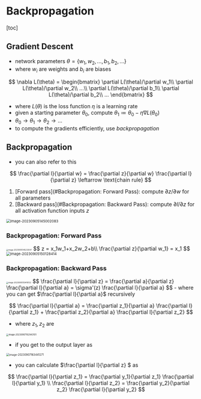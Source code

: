 # Backpropagation

[toc]

## Gradient Descent

-  network parameters $\theta = \{w_1, w_2,..., b_1, b_2, ...\}$
  - where $w_i$ are weights and $b_i$ are biases

$$
\nabla L(\theta) = 
\begin{bmatrix}
\partial L(\theta)/\partial w_1\\
\partial L(\theta)/\partial w_2\\
...\\
\partial L(\theta)/\partial b_1\\
\partial L(\theta)/\partial b_2\\
...
\end{bmatrix} 
$$

- where $L(\theta)$ is the loss function $\eta$ is a learning rate 
- given a starting parameter $\theta_0$, compute $\theta_1 \coloneqq \theta_0 - \eta \nabla L(\theta_0)$
- $\theta_0 → \theta_1 → \theta_2 → ...$
- to compute the gradients efficiently, use *backpropagation*

## Backpropagation

- you can also refer to this

$$
\frac{\partial l}{\partial w} = \frac{\partial z}{\partial w} \frac{\partial l}{\partial z} \leftarrow \text{chain rule}
$$

1. [Forward pass](#Backpropagation: Forward Pass): compute $\partial z /\partial w$ for all parameters
2. [Backward pass](#Backpropagation: Backward Pass): compute $\partial l /\partial z$ for all activation function inputs $z$

<img src="images/image-20230905145002083.png" alt="image-20230905145002083" style="zoom:67%;" />

### Backpropagation: Forward Pass

<img src="images/image-20230905145233047.png" alt="image-20230905145233047" style="zoom:33%;" />
$$
z = x_1w_1+x_2w_2+b\\
\frac{\partial z}{\partial w_1} = x_1 
$$
<img src="images/image-20230905150128414.png" alt="image-20230905150128414" style="zoom:67%;" />

### Backpropagation: Backward Pass

<img src="images/image-20230905150419132.png" alt="image-20230905150419132" style="zoom:33%;" />
$$
\frac{\partial l}{\partial z} = \frac{\partial a}{\partial z} \frac{\partial l}{\partial a} = \sigma'(z) \frac{\partial l}{\partial a}
$$
- where you can get $\frac{\partial l}{\partial a}$ recursively

$$
\frac{\partial l}{\partial a} = \frac{\partial z_1}{\partial a} \frac{\partial l}{\partial z_1} + \frac{\partial z_2}{\partial a} \frac{\partial l}{\partial z_2}
$$

- where $z_1,z_2$ are

<img src="images/image-20230907162943101.png" alt="image-20230907162943101" style="zoom:40%;" />

- if you get to the output layer as

<img src="images/image-20230907163441271.png" alt="image-20230907163441271" style="zoom:50%;" />

- you can calculate $\frac{\partial l}{\partial z} $ as

$$
\frac{\partial l}{\partial z_1} = \frac{\partial y_1}{\partial z_1} \frac{\partial l}{\partial y_1} \\
\frac{\partial l}{\partial z_2} = \frac{\partial y_2}{\partial z_2} \frac{\partial l}{\partial y_2}
$$

